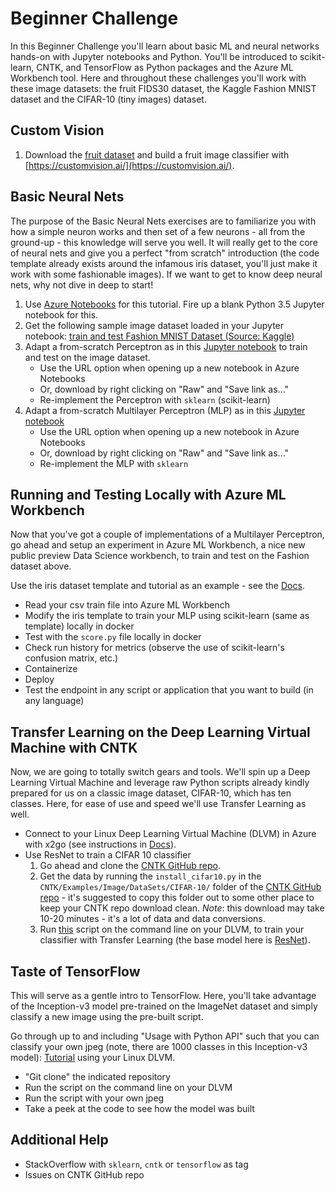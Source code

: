 # Beginner Challenge

In this Beginner Challenge you'll learn about basic ML and neural networks hands-on with Jupyter notebooks and Python.  You'll be introduced to scikit-learn, CNTK, and TensorFlow as Python packages and the Azure ML Workbench tool.  Here and throughout these challenges you'll work with these image datasets: the fruit FIDS30 dataset, the Kaggle Fashion MNIST dataset and the CIFAR-10 (tiny images) dataset.

## Custom Vision

1. Download the [fruit dataset](http://www.vicos.si/Downloads/FIDS30) and build a fruit image classifier with [https://customvision.ai/](https://customvision.ai/).

## Basic Neural Nets

The purpose of the Basic Neural Nets exercises are to familiarize you with how a simple neuron works and then set of a few neurons - all from the ground-up - this knowledge will serve you well.  It will really get to the core of neural nets and give you a perfect "from scratch" introduction (the code template already exists around the infamous iris dataset, you'll just make it work with some fashionable images).  If we want to get to know deep neural nets, why not dive in deep to start!

1.  Use [Azure Notebooks](https://notebooks.azure.com) for this tutorial.  Fire up a blank Python 3.5 Jupyter notebook for this.
2. Get the following sample image dataset loaded in your Jupyter notebook: [train and test Fashion MNIST Dataset (Source: Kaggle)](https://www.kaggle.com/zalando-research/fashionmnist/data)
3. Adapt a from-scratch Perceptron as in this [Jupyter notebook](https://github.com/rasbt/python-machine-learning-book-2nd-edition/blob/master/code/ch02/ch02.ipynb) to train and test on the image dataset.
    - Use the URL option when opening up a new notebook in Azure Notebooks
    - Or, download by right clicking on "Raw" and "Save link as..."
    - Re-implement the Perceptron with `sklearn` (scikit-learn)
4. Adapt a from-scratch Multilayer Perceptron (MLP) as in this [Jupyter notebook](https://github.com/rasbt/python-machine-learning-book-2nd-edition/blob/master/code/ch12/ch12.ipynb)
    - Use the URL option when opening up a new notebook in Azure Notebooks
    - Or, download by right clicking on "Raw" and "Save link as..."
    - Re-implement the MLP with `sklearn`

## Running and Testing Locally with Azure ML Workbench

Now that you've got a couple of implementations of a Multilayer Perceptron, go ahead and setup an experiment in Azure ML Workbench, a nice new public preview Data Science workbench, to train and test on the Fashion dataset above.

Use the iris dataset template and tutorial as an example - see the [Docs](https://docs.microsoft.com/en-us/azure/machine-learning/preview/tutorial-classifying-iris-part-1).

- Read your csv train file into Azure ML Workbench
- Modify the iris template to train your MLP using scikit-learn (same as template) locally in docker
- Test with the `score.py` file locally in docker
- Check run history for metrics (observe the use of scikit-learn's confusion matrix, etc.)
- Containerize
- Deploy
- Test the endpoint in any script or application that you want to build (in any language)

## Transfer Learning on the Deep Learning Virtual Machine with CNTK

Now, we are going to totally switch gears and tools.  We'll spin up a Deep Learning Virtual Machine and leverage raw Python scripts already kindly prepared for us on a classic image dataset, CIFAR-10, which has ten classes.  Here, for ease of use and speed we'll use Transfer Learning as well.

- Connect to your Linux Deep Learning Virtual Machine (DLVM) in Azure with x2go (see instructions in [Docs](https://docs.microsoft.com/en-us/azure/machine-learning/data-science-virtual-machine/provision-deep-learning-dsvm#how-to-access-the-deep-learning-virtual-machine)).
- Use ResNet to train a CIFAR 10 classifier
    1.  Go ahead and clone the [CNTK GitHub repo](https://github.com/Microsoft/CNTK).
    2. Get the data by running the `install_cifar10.py` in the `CNTK/Examples/Image/DataSets/CIFAR-10/` folder of the [CNTK GitHub repo](https://github.com/Microsoft/CNTK) - it's suggested to copy this folder out to some other place to keep your CNTK repo download clean.  _Note_: this download may take 10-20 minutes - it's a lot of data and data conversions.
    3. Run [this](https://github.com/Microsoft/CNTK/tree/master/Examples/Image/Classification/ResNet/Python#trainresnet_cifar10py) script on the command line on your DLVM, to train your classifier with Transfer Learning (the base model here is [ResNet](https://arxiv.org/abs/1512.03385)).

## Taste of TensorFlow

This will serve as a gentle intro to TensorFlow.  Here, you'll take advantage of the Inception-v3 model pre-trained on the ImageNet dataset and simply classify a new image using the pre-built script.

Go through up to and including "Usage with Python API" such that you can classify your own jpeg (note, there are 1000 classes in this Inception-v3 model):  [Tutorial](https://www.tensorflow.org/tutorials/image_recognition#top_of_page) using your Linux DLVM.

- "Git clone" the indicated repository
- Run the script on the command line on your DLVM
- Run the script with your own jpeg
- Take a peek at the code to see how the model was built

## Additional Help

- StackOverflow with `sklearn`, `cntk` or `tensorflow` as tag
- Issues on CNTK GitHub repo